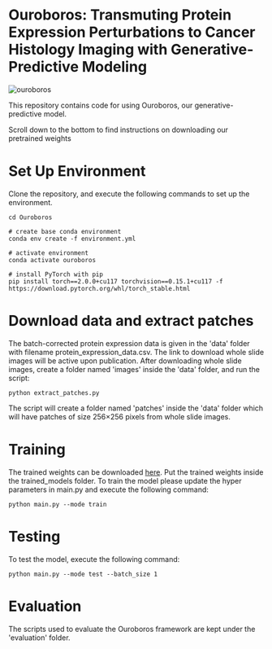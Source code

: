 # Ouroboros: Transmuting Protein Expression Perturbations to Cancer Histology Imaging with Generative-Predictive Modeling

![ouroboros](https://github.com/Srijay/Ouroboros/assets/6882352/77ab0e40-94f4-488c-8db1-6b57956dc989)


This repository contains code for using Ouroboros, our generative-predictive model.

Scroll down to the bottom to find instructions on downloading our pretrained weights 

# Set Up Environment

Clone the repository, and execute the following commands to set up the environment.

```
cd Ouroboros

# create base conda environment
conda env create -f environment.yml

# activate environment
conda activate ouroboros

# install PyTorch with pip
pip install torch==2.0.0+cu117 torchvision==0.15.1+cu117 -f https://download.pytorch.org/whl/torch_stable.html
```

# Download data and extract patches

The batch-corrected protein expression data is given in the 'data' folder with filename protein_expression_data.csv. The link to download whole slide images will be active upon publication. After downloading whole slide images, create a folder named 'images' inside the 'data' folder, and run the script: 

```
python extract_patches.py
```

The script will create a folder named 'patches' inside the 'data' folder which will have patches of size 256×256 pixels from whole slide images.


# Training

The trained weights can be downloaded [here](https://drive.google.com/drive/folders/1VbB6Ep06hlrPlBrnXSzba6mancuU1iN9?usp=sharing). Put the trained weights inside the trained_models folder. To train the model please update the hyper parameters in main.py and execute the following command:

```
python main.py --mode train
```

# Testing 
To test the model, execute the following command:

```
python main.py --mode test --batch_size 1
```

# Evaluation

The scripts used to evaluate the Ouroboros framework are kept under the 'evaluation' folder.

